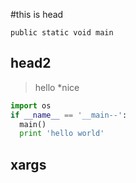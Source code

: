#this is head

    public static void main

## head2

>hello
*nice


```python
import os
if __name__ == '__main--':
  main()
  print 'hello world'
```

## xargs

